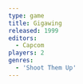 ```yaml
---
type: game
title: Gigawing
released: 1999
editors: 
  - Capcom
players: 2
genres:
  - 'Shoot Them Up'
---
```

